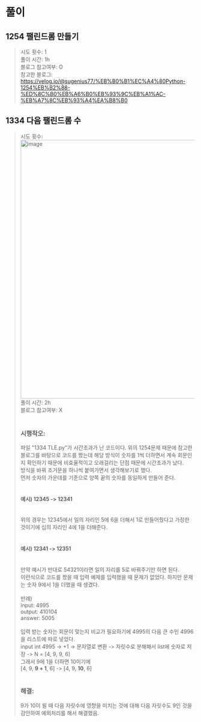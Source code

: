 # 풀이

## 1254 팰린드롬 만들기

> 시도 횟수: 1 <br/>
> 풀이 시간: 1h <br/>
> 블로그 참고여부: O <br/>
> 참고한 블로그: https://velog.io/@sugenius77/%EB%B0%B1%EC%A4%80Python-1254%EB%B2%88-%ED%8C%B0%EB%A6%B0%EB%93%9C%EB%A1%AC-%EB%A7%8C%EB%93%A4%EA%B8%B0 <br/>

## 1334 다음 팰린드롬 수

> 시도 횟수: <br/>
> <img width="689" alt="image" src="https://github.com/StudyAlgorithmTeam/AlgorithmClass/assets/68215269/d20a0d05-0b86-4cd6-a4cb-75d567d5d1ba"> <br/>
> 풀이 시간: 2h <br/>
> 블로그 참고여부: X<br/>
><br/>
> ### 시행착오:<br/>
> 파일 "1334 TLE.py"가 시간초과가 난 코드이다. 위의 1254문제 때문에 참고한 블로그를 바탕으로 코드를 짰는데 해당 방식이 숫자를 1씩 더하면서 계속 회문인지 확인하기 때문에 비효율적이고 오래걸리는 단점 때문에 시간초과가 났다.<br/>
> 방식을 바꿔 조거문을 하나씩 붙여가면서 생각해보기로 했다.<br/>
> 먼저 숫자의 가운데를 기준으로 양쪽 끝의 숫자를 동일하게 만들어 준다.<br/><br/>
> #### 예시) **1**234**5** -> **1**234**1**<br/><br/>
> 위의 경우는 12345에서 일의 자리인 5에 6을 더해서 1로 만들어줬다고 가정한 것이기에 십의 자리인 4에 1을 더해준다.<br/><br/>
> #### 예시) 123**4**1 -> 123**5**1<br/><br/>
> 만약 예시가 반대로 54321이라면 일의 자리를 5로 바꿔주기만 하면 된다.<br/>
> 이런식으로 코드를 짰을 때 입력 예제를 입력했을 때 문제가 없었다. 하지만 문제는 숫자 9에서 1을 더했을 때 생겼다.<br/><br/>
> 반례)<br/>
> input: 4995<br/>
> output: 410104<br/>
> answer: 5005<br/><br/>
> 입력 받는 숫자는 회문이 맞는지 비교가 필요하기에 4995의 다음 큰 수인 4996을 리스트에 따로 넣었다.<br/>
> input int 4995 -> +1 -> 문자열로 변환 -> 자릿수로 분해해서 list에 숫자로 저장 -> N = [4, 9, 9, 6]<br/>
> 그래서 9에 1을 더하면 10이기에<br/>
> [4, 9, **9 + 1**, 6] -> [4, 9, **10**, 6]<br/>
><br/>
> ### 해결:<br/>
> 9가 10이 될 때 다음 자릿수에 영향을 미치는 것에 대해 다음 자릿수도 9인 것을 감안하여 예외처리를 해서 해결했음.<br/>
